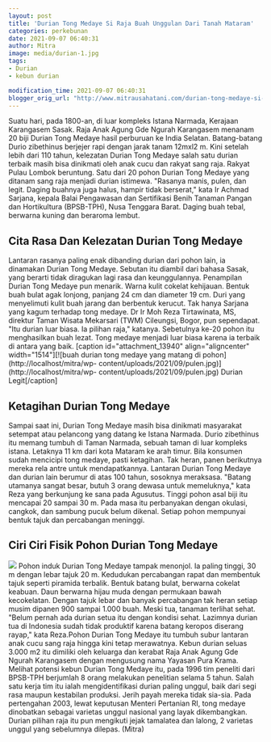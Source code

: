 ```yaml
---
layout: post
title: 'Durian Tong Medaye Si Raja Buah Unggulan Dari Tanah Mataram'
categories: perkebunan
date: 2021-09-07 06:40:31
author: Mitra
image: media/durian-1.jpg
tags:
- Durian
- kebun durian

modification_time: 2021-09-07 06:40:31
blogger_orig_url: "http://www.mitrausahatani.com/durian-tong-medaye-si-raja-buah.html"
---
```


Suatu hari, pada 1800-an, di luar kompleks Istana Narmada, Kerajaan Karangasem
Sasak. Raja Anak Agung Gde Ngurah Karangasem menanam 20 biji Durian Tong
Medaye hasil perburuan ke India Selatan. Batang-batang Durio zibethinus
berjejer rapi dengan jarak tanam 12mxl2 m. Kini setelah lebih dari 110 tahun,
kelezatan Durian Tong Medaye salah satu durian terbaik masih bisa dinikmati
oleh anak cucu dan rakyat sang raja. Rakyat Pulau Lombok beruntung. Satu dari
20 pohon Durian Tong Medaye yang ditanam sang raja menjadi durian istimewa.
"Rasanya manis, pulen, dan legit. Daging buahnya juga halus, hampir tidak
berserat," kata Ir Achmad Sarjana, kepala Balai Pengawasan dan Sertifikasi
Benih Tanaman Pangan dan Hortikultura (BPSB-TPH), Nusa Tenggara Barat. Daging
buah tebal, berwarna kuning dan beraroma lembut.

## Cita Rasa Dan Kelezatan Durian Tong Medaye

Lantaran rasanya paling enak dibanding durian dari pohon lain, ia dinamakan
Durian Tong Medaye. Sebutan itu diambil dari bahasa Sasak, yang berarti tidak
diragukan lagi rasa dan keunggulannya. Penampilan Durian Tong Medaye pun
menarik. Warna kulit cokelat kehijauan. Bentuk buah bulat agak lonjong,
panjang 24 cm dan diameter 19 cm. Duri yang menyelimuti kulit buah jarang dan
berbentuk kerucut. Tak hanya Sarjana yang kagum terhadap tong medaye. Dr Ir
Moh Reza Tirtawinata, MS, direktur Taman Wisata Mekarsari (TWM) Cileungsi,
Bogor, pun sependapat. "Itu durian luar biasa. Ia pilihan raja," katanya.
Sebetulnya ke-20 pohon itu menghasilkan buah lezat. Tong medaye menjadi luar
biasa karena ia terbaik di antara yang baik. [caption id="attachment_13940"
align="aligncenter" width="1514"][![buah durian tong medaye yang matang di
pohon](http://localhost/mitra/wp-
content/uploads/2021/09/pulen.jpg)](http://localhost/mitra/wp-
content/uploads/2021/09/pulen.jpg) Durian Legit[/caption]

## Ketagihan Durian Tong Medaye

Sampai saat ini, Durian Tong Medaye masih bisa dinikmati masyarakat setempat
atau pelancong yang datang ke Istana Narmada. Durio zibethinus itu memang
tumbuh di Taman Narmada, sebuah taman di luar kompleks istana. Letaknya 11 km
dari kota Mataram ke arah timur. Bila konsumen sudah mencicipi tong medaye,
pasti ketagihan. Tak heran, panen berikutnya mereka rela antre untuk
mendapatkannya. Lantaran Durian Tong Medaye dan durian lain berumur di atas
100 tahun, sosoknya meraksasa. "Batang utamanya sangat besar, butuh 3 orang
dewasa untuk memeluknya," kata Reza yang berkunjung ke sana pada Agusutus.
Tinggi pohon asal biji itu mencapai 20 sampai 30 m. Pada masa itu perbanyakan
dengan okulasi, cangkok, dan sambung pucuk belum dikenal. Setiap pohon
mempunyai bentuk tajuk dan percabangan meninggi.

## Ciri Ciri Fisik Pohon Durian Tong Medaye

![](http://localhost/mitra/wp-content/uploads/2021/09/duren.jpg) Pohon induk
Durian Tong Medaye tampak menonjol. Ia paling tinggi, 30 m dengan lebar tajuk
20 m. Kedudukan percabangan rapat dan membentuk tajuk seperti piramida
terbalik. Bentuk batang bulat, berwarna cokelat keabuan. Daun berwarna hijau
muda dengan permukaan bawah kecokelatan. Dengan tajuk lebar dan banyak
percabangan tak heran setiap musim dipanen 900 sampai 1.000 buah. Meski tua,
tanaman terlihat sehat. "Belum pernah ada durian setua itu dengan kondisi
sehat. Lazimnya durian tua di Indonesia sudah tidak produktif karena batang
keropos diserang rayap," kata Reza.Pohon Durian Tong Medaye itu tumbuh subur
lantaran anak cucu sang raja hingga kini tetap merawatnya. Kebun durian seluas
3.000 m2 itu dimiliki oleh keluarga dan kerabat Raja Anak Agung Gde Ngurah
Karangasem dengan mengusung nama Yayasan Pura Krama. Melihat potensi kebun
Durian Tong Medaye itu, pada 1996 tim peneliti dari BPSB-TPH berjumlah 8 orang
melakukan penelitian selama 5 tahun. Salah satu kerja tim itu ialah
mengidentifikasi durian paling unggul, baik dari segi rasa maupun kestabilan
produksi. Jerih payah mereka tidak sia-sia. Pada pertengahan 2003, lewat
keputusan Menteri Pertanian RI, tong medaye dinobatkan sebagai varietas unggul
nasional yang layak dikembangkan. Durian pilihan raja itu pun mengikuti jejak
tamalatea dan lalong, 2 varietas unggul yang sebelumnya dilepas. (Mitra)


